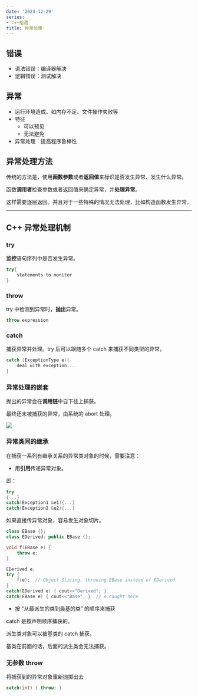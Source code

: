 ```yaml
---
date: '2024-12-29'
series:
- C++拾遗
title: 异常处理
---
```


## 错误

- 语法错误：编译器解决
- 逻辑错误：测试解决

## 异常
- 运行环境造成。如内存不足、文件操作失败等
- 特征
	- 可以预见
	- 无法避免
- 异常处理：提高程序鲁棒性

## 异常处理方法

传统的方法是，使用**函数参数**或者**返回值**来标识是否发生异常、发生什么异常。

函数**调用者**检查参数或者返回值来确定异常，并**处理异常**。

这样需要逐层返回。并且对于一些特殊的情况无法处理，比如构造函数发生异常。

---

## C++ 异常处理机制

### try

**监控**语句序列中是否发生异常。

```cpp
try{
	statements to monitor
}
```

### throw

try 中检测到异常时，**抛出**异常。

```cpp
throw expression
```

### catch

捕获异常并处理。try 后可以跟随多个 catch 来捕获不同类型的异常。

```cpp
catch (ExceptionType e){
	deal with exception...
}
```

### 异常处理的嵌套

抛出的异常会在**调用链**中自下往上捕获。

最终还未被捕获的异常，由系统的 abort 处理。

![](https://runzblog.oss-cn-hangzhou.aliyuncs.com/postimg/202412290856374.png)

### 异常类间的继承

在捕获一系列有继承关系的异常类对象的时候，需要注意：

- 用**引用**传递异常对象。

即：

```cpp
try
{...}
catch(Exception1 &e1){...}
catch(Exception2 &e2){...}
```

如果直接传异常对象，容易发生对象切片。

```cpp
class EBase {};
class EDerived: public EBase {};

void f(EBase e) {
	throw e;
}

EDerived e;
try {
	f(e);  // Object Slicing, throwing EBase instead of EDerived
}
catch(EDerived e) { cout<<"Derived"; }
catch(EBase e) { cout<<"Base"; }  // e caught here
```

- 按 “从最派生的类到最基的类” 的顺序来捕获

catch 是按声明顺序捕获的。

派生类对象可以被基类的 catch 捕获。

基类在前面的话，后面的派生类会无法捕获。

### 无参数 throw

将捕获到的异常对象重新抛掷出去

```cpp
catch(int) { throw; }
```
